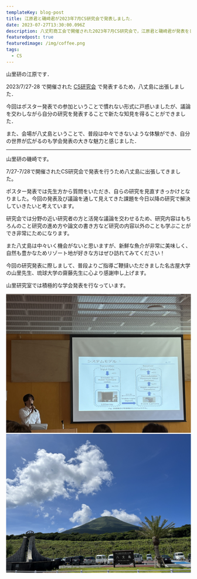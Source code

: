 ```yaml
---
templateKey: blog-post
title: 江原君と磯崎君が2023年7月CS研究会で発表しました．
date: 2023-07-27T13:30:00.096Z
description: 八丈町商工会で開催された2023年7月CS研究会で，江原君と磯崎君が発表をしてきました．
featuredpost: true
featuredimage: /img/coffee.png
tags:
  - CS
---
```


山里研の江原です．

2023/7/27-28 で開催された [CS研究会](https://ken.ieice.org/ken/program/index.php?tgs_regid=ecec53c667f82e36f3ca895d330cbae537cd64c0d51d157ac98979e0f4dcf9f1&tgid=IEICE-CS) で発表するため，八丈島に出張しました．

今回はポスター発表での参加ということで慣れない形式に戸惑いましたが、議論を交わしながら自分の研究を発表することで新たな知見を得ることができました．

また、会場が八丈島ということで、普段は中々できないような体験ができ、自分の世界が広がるのも学会発表の大きな魅力と感じました．

---

山里研の磯崎です。

7/27-7/28で開催されたCS研究会で発表を行うため八丈島に出張してきました。

ポスター発表では先生方から質問をいただき、自らの研究を見直すきっかけとなりました。今回の発表及び議論を通して見えてきた課題を今日以降の研究で解決していきたいと考えています。

研究会では分野の近い研究者の方と活発な議論を交わせるため、研究内容はもちろんのこと研究の進め方や論文の書き方など研究の内容以外のことも学ぶことができ非常にためになります。

また八丈島は中々いく機会がないと思いますが、新鮮な魚介が非常に美味しく、自然も豊かなためリゾート地が好きな方はぜひ訪れてみてください！

今回の研究発表に際しまして、普段よりご指導ご鞭撻いただきました名古屋大学の山里先生、琉球大学の齋藤先生に心より感謝申し上げます。

山里研究室では積極的な学会発表を行なっています。

![cs_presen](./20230727-hac_presen.jpg)
![cs_land](./20230727-hac_land.jpg)
